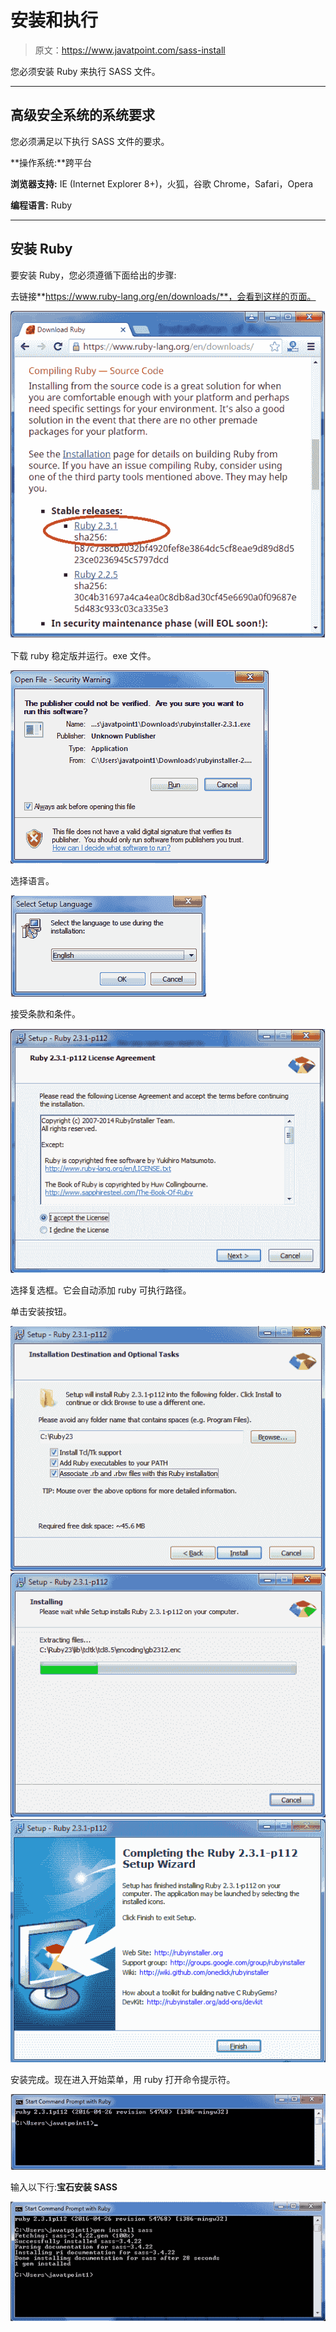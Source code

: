 # 安装和执行

> 原文：<https://www.javatpoint.com/sass-install>

您必须安装 Ruby 来执行 SASS 文件。

* * *

## 高级安全系统的系统要求

您必须满足以下执行 SASS 文件的要求。

**操作系统:**跨平台

**浏览器支持:** IE (Internet Explorer 8+)，火狐，谷歌 Chrome，Safari，Opera

**编程语言:** Ruby

* * *

## 安装 Ruby

要安装 Ruby，您必须遵循下面给出的步骤:

去链接**https://www.ruby-lang.org/en/downloads/**，会看到这样的页面。

![SASS Instasll1](img/9385406e1ef1cede6eb63ee0e59461d2.png)

下载 ruby 稳定版并运行。exe 文件。

![SASS Instasll2](img/993624812412a2ac0070c5606e4ceee4.png)

选择语言。

![SASS Instasll3](img/991d91c20d6ffb807d585194e46c9f44.png)

接受条款和条件。

![SASS Instasll4](img/177dd16781ff8d65bbf8c7d512da319b.png)

选择复选框。它会自动添加 ruby 可执行路径。

单击安装按钮。

![SASS Instasll5](img/a30b9789ab66f664a30ac77f8dd6ac4a.png) ![SASS Instasll6](img/fa2e0c0b8fc30ce3e61b727130a4b007.png) ![SASS Instasll7](img/b0ea652656337a8bbcee7ebf541dfaef.png)

安装完成。现在进入开始菜单，用 ruby 打开命令提示符。

![SASS Instasll8](img/cd11e3ebd0c277d0b9b1e107a2799ce7.png)

输入以下行:**宝石安装 SASS**

![SASS Instasll9](img/e8b3a726729546c8fd3ba44865ab2a9c.png)